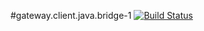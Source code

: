 #gateway.client.java.bridge-1
[![Build Status][build-status-image]][build-status]

[build-status-image]: https://travis-ci.org/kaazing/gateway.client.java.bridge-1.svg?branch=develop
[build-status]: https://travis-ci.org/kaazing/gateway.client.java.bridge-1
